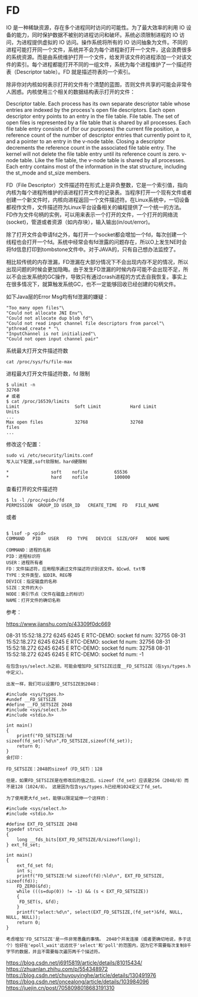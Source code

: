 # FD

IO 是一种稀缺资源，存在多个进程同时访问的可能性。为了最大效率的利用 IO 设备的能力，同时保护数据不被别的进程访问和破坏。系统必须限制进程的 IO 访问，为进程提供虚拟的 IO 访问。操作系统将所有的 IO 访问抽象为文件。不同的进程可能打开同一个文件，系统并不会为每个进程新打开一个文件，这会浪费很多的系统资源。而是由系统维护打开一个文件，给发开该文件的进程添加一个对该文件的索引。每个进程都能打开不同的一组文件，系统为每个进程维护了一个描述符表（Descriptor table）。FD 就是描述符表的一个索引。

除非你对内核如何表示打开的文件有个清楚的蓝图，否则文件共享的可能会非常令人困惑。内核使用三个相关的数据结构表示打开的文件：


Descriptor table. Each process has its own separate descriptor table whose entries are indexed by the process's open file descriptors. Each open descriptor entry points to an entry in the file table.
File table. The set of open files is represented by a file table that is shared by all processes. Each file table entry consists of (for our purposes) the current file position, a reference count of the number of descriptor entries that currently point to it, and a pointer to an entry in the v-node table. Closing a descriptor decrements the reference count in the associated file table entry. The kernel will not delete the file table entry until its reference count is zero.
v-node table. Like the file table, the v-node table is shared by all processes. Each entry contains most of the information in the stat structure, including the st_mode and st_size members.



FD（File Descriptor）文件描述符在形式上是非负整数，它是一个索引值，指向内核为每个进程所维护的该进程打开文件的记录表。当程序打开一个现有文件或者创建一个新文件时，内核向进程返回一个文件描述符。在Linux系统中，一切设备都视作文件，文件描述符为Linux平台设备相关的编程提供了一个统一的方法。
FD作为文件句柄的实例，可以用来表示一个打开的文件，一个打开的网络流(socket)，管道或者资源（如内存块），输入输出(in/out/error)。

除了打开文件会申请fd之外，每打开一个socket都会增加一个fd，每次创建一个线程也会打开一个fd。系统中经常会有fd泄露的问题存在，所以O上发生NE时会将fd信息打印到tombstone文件中。对于JAVA的，只有自己想办法监控了。


相比较传统的内存泄漏，FD泄漏在大部分情况下不会出现内存不足的情况，所以出现问题的时候会更加隐晦。由于发生FD泄漏的时候内存可能不会出现不足，所以不会出发系统的GC操作，导致只有通过crash进程的方式去自我恢复。事实上在很多情况下，就算触发系统GC，也不一定能够回收已经创建的句柄文件。

如下Java层的Error Msg均有fd泄漏的嫌疑：

```
"Too many open files"\
"Could not allocate JNI Env"\
"Could not allocate dup blob fd"\
"Could not read input channel file descriptors from parcel"\
"pthread_create * "\
"InputChannel is not initialized"\
"Could not open input channel pair"
```
系统最大打开文件描述符数
```
cat /proc/sys/fs/file-max
```

进程最大打开文件描述符数，fd 限制

```
$ ulimit -n
32768
# 或者
$ cat /proc/16539/limits
Limit                     Soft Limit           Hard Limit           Units
...
Max open files            32768                32768                files
...
```
修改这个配置：
```
sudo vi /etc/security/limits.conf
写入以下配置,soft软限制，hard硬限制

*                soft    nofile          65536
*                hard    nofile          100000
```

查看打开的文件描述符

```
$ ls -l /proc/<pid>/fd
PERMISSION  GROUP_ID USER_ID   CREATE_TIME  FD   FILE_NAME
```
或者
```

$ lsof -p <pid>
COMMAND   PID   USER   FD  TYPE   DEVICE  SIZE/OFF   NODE NAME
```

```
COMMAND：进程的名称
PID：进程标识符
USER：进程所有者
FD：文件描述符，应用程序通过文件描述符识别该文件。如cwd、txt等
TYPE：文件类型，如DIR、REG等
DEVICE：指定磁盘的名称
SIZE：文件的大小
NODE：索引节点（文件在磁盘上的标识）
NAME：打开文件的确切名称
```


参考：

https://www.jianshu.com/p/43309f0dc669

08-31 15:52:18.272  6245  6245 E RTC-DEMO: socket fd num: 32755
08-31 15:52:18.272  6245  6245 E RTC-DEMO: socket fd num: 32756
08-31 15:52:18.272  6245  6245 E RTC-DEMO: socket fd num: 32758
08-31 15:52:18.272  6245  6245 E RTC-DEMO: socket fd num: -1


```
在包含sys/select.h之前，可能会增加FD_SETSIZE过度__FD_SETSIZE（在sys/types.h中定义）。

出发一样，我们可以设置FD_SETSIZE到2048：

#include <sys/types.h> 
#undef __FD_SETSIZE 
#define __FD_SETSIZE 2048 
#include <sys/select.h> 
#include <stdio.h> 

int main() 
{ 
    printf("FD_SETSIZE:%d sizeof(fd_set):%d\n",FD_SETSIZE,sizeof(fd_set)); 
    return 0; 
} 
会打印：

FD_SETSIZE：2048的sizeof（FD_SET）：128

但是，如果FD_SETSIZE是在修改后的值之后，sizeof（fd_set）应该是256（2048/8）而不是128（1024/8）。 这是因为包含sys/types.h已经用1024定义了fd_set。

为了使用更大fd_set，能够以限定延伸一个这样的：

#include <sys/select.h> 
#include <stdio.h> 

#define EXT_FD_SETSIZE 2048 
typedef struct 
{ 
    long __fds_bits[EXT_FD_SETSIZE/8/sizeof(long)]; 
} ext_fd_set; 

int main() 
{ 
    ext_fd_set fd; 
    int s; 
    printf("FD_SETSIZE:%d sizeof(fd):%ld\n", EXT_FD_SETSIZE, sizeof(fd)); 
    FD_ZERO(&fd); 
    while (((s=dup(0)) != -1) && (s < EXT_FD_SETSIZE)) 
    { 
     FD_SET(s, &fd); 
    } 
    printf("select:%d\n", select(EXT_FD_SETSIZE,(fd_set*)&fd, NULL, NULL, NULL)); 
    return 0; 
} 

考虑增加'FD_SETSIZE'是一件非常愚蠢的事情。 2048个并发连接（或者更确切地说，多于这个）恰好在'epoll_wait'远远优于'select'和'poll'的范围内，因为它不需要每次复制8千字节的数据，并且不需要每次遍历两千个描述符。
```
https://blog.csdn.net/j6915819/article/details/81015434/
https://zhuanlan.zhihu.com/p/554348972
https://blog.csdn.net/chuyouyinghe/article/details/130491976
https://blog.csdn.net/oncealong/article/details/103984096
https://juejin.cn/post/7058098018683191310

